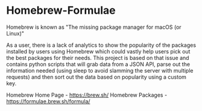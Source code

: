 # Homebrew-Formulae

Homebrew is known as "The missing package manager for macOS (or Linux)"

As a user, there is a lack of analytics to show the popularity of the packages installed by users using Homebrew which could vastly help users pick out the best packages for their needs. 
This project is based on that issue and contains python scripts that will grab data from a JSON API, parse out the information needed (using sleep to avoid slamming the server with multiple requests) and then sort out the data based on popularity using a custom key.

Homebrew Home Page - https://brew.sh/
Homebrew Packages - https://formulae.brew.sh/formula/

